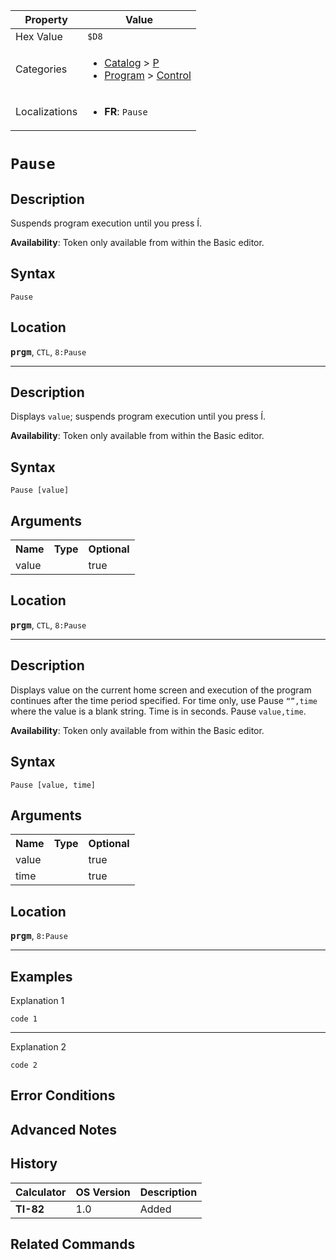 | Property      | Value |
|---------------|-------|
| Hex Value     | `$D8`|
| Categories    | <ul><li>[Catalog](<../categories/Catalog.md>) > [P](<../categories/Catalog.md#P>)</li><li>[Program](<../categories/Program.md>) > [Control](<../categories/Program.md#Control>)</li></ul> |
| Localizations | <ul><li><b>FR</b>: `Pause `</li></ul> |

# `Pause `

## Description
Suspends program execution until you press Í.


<b>Availability</b>: Token only available from within the Basic editor.

## Syntax
`Pause`

## Location
<tt><kbd><b>prgm</b></kbd></tt>, `CTL`, `8:Pause`
<hr>

## Description
Displays `value`; suspends program execution until you press Í.


<b>Availability</b>: Token only available from within the Basic editor.

## Syntax
`Pause [value]`

## Arguments
<table>
<tr><th>Name</th><th>Type</th><th>Optional</th></tr>

<tr><td>value</td><td></td><td>true</td></tr>

</table>

## Location
<tt><kbd><b>prgm</b></kbd></tt>, `CTL`, `8:Pause`
<hr>

## Description
Displays value on the current home screen and execution of the program continues after the time period specified. For time only, use Pause `“”,time` where the value is a blank string. Time is in seconds.
Pause `value,time`.


<b>Availability</b>: Token only available from within the Basic editor.

## Syntax
`Pause [value, time]`

## Arguments
<table>
<tr><th>Name</th><th>Type</th><th>Optional</th></tr>

<tr><td>value</td><td></td><td>true</td></tr>

<tr><td>time</td><td></td><td>true</td></tr>

</table>

## Location
<tt><kbd><b>prgm</b></kbd></tt>, `8:Pause`
<hr>

## Examples

Explanation 1
```ti-basic
code 1
```
---
Explanation 2
```ti-basic
code 2
```

## Error Conditions


## Advanced Notes


## History
| Calculator | OS Version | Description |
|------------|------------|-------------|
| <b>TI-82</b> | 1.0 | Added

## Related Commands

    